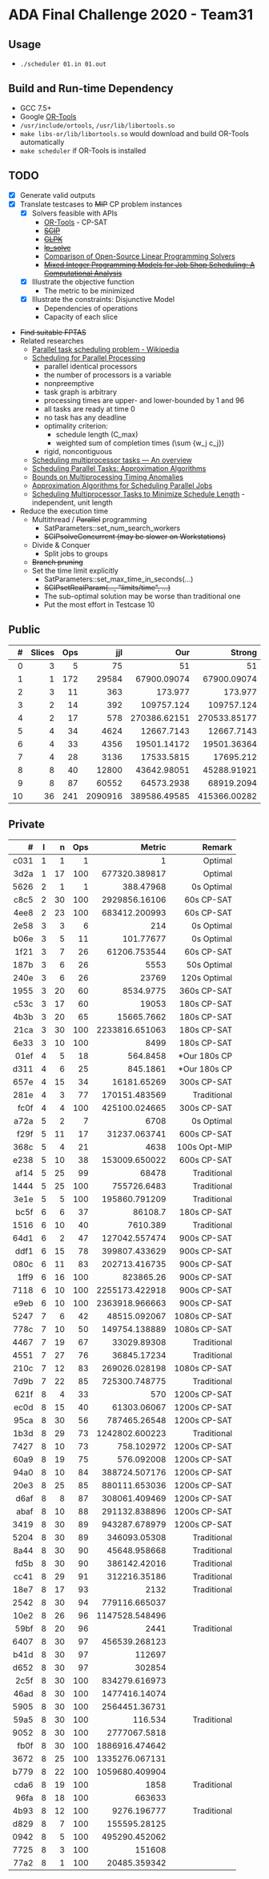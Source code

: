 # ADA Final Challenge 2020 - Team31 #

## Usage
* `./scheduler 01.in 01.out`

## Build and Run-time Dependency
* GCC 7.5+
* Google [OR-Tools](https://github.com/google/or-tools "Google OR-Tools - Google Optimization Tools")
* `/usr/include/ortools`, `/usr/lib/libortools.so`
* `make libs-or/lib/libortools.so` would download and build OR-Tools automatically
* `make scheduler` if OR-Tools is installed

## TODO
* [x] Generate valid outputs
* [x] Translate testcases to ~~MIP~~ CP problem instances
    * [x] Solvers feasible with APIs
        * [OR-Tools](https://developers.google.com/optimization "Google OR-Tools") - CP-SAT
        * ~~[SCIP](https://www.scipopt.org/ "Solving Constraint Integer Programs")~~
        * ~~[GLPK](https://www.gnu.org/software/glpk/ "GNU Linear Programming Kit")~~
        * ~~[lp_solve](http://lpsolve.sourceforge.net/5.5/ "MILP solver")~~
        * [Comparison of Open-Source Linear Programming Solvers](https://prod-ng.sandia.gov/techlib-noauth/access-control.cgi/2013/138847.pdf)
        * ~~[Mixed Integer Programming Models for Job Shop Scheduling: A Computational Analysis](https://tidel.mie.utoronto.ca/pubs/JSP_CandOR_2016.pdf)~~
    * [x] Illustrate the objective function
        * The metric to be minimized
    * [x] Illustrate the constraints: Disjunctive Model
        * Dependencies of operations
        * Capacity of each slice
* ~~Find suitable FPTAS~~
* Related researches
    * [Parallel task scheduling problem - Wikipedia](https://en.wikipedia.org/wiki/Parallel_task_scheduling_problem)
    * [Scheduling for Parallel Processing](https://link.springer.com/book/10.1007%2F978-1-84882-310-5)
        * parallel identical processors
        * the number of processors is a variable
        * nonpreemptive
        * task graph is arbitrary
        * processing times are upper- and lower-bounded by 1 and 96
        * all tasks are ready at time 0
        * no task has any deadline
        * optimality criterion:
            * schedule length (C_max)
            * weighted sum of completion times (\sum {w_j c_j})
        * rigid, noncontiguous
    * [Scheduling multiprocessor tasks — An overview](https://www.sciencedirect.com/science/article/pii/0377221796001233)
    * [Scheduling Parallel Tasks: Approximation Algorithms](https://hal.inria.fr/hal-00003126/)
    * [Bounds on Multiprocessing Timing Anomalies](https://epubs.siam.org/doi/abs/10.1137/0117039)
    * [Approximation Algorithms for Scheduling Parallel Jobs](https://epubs.siam.org/doi/10.1137/080736491)
    * [Scheduling Multiprocessor Tasks to Minimize Schedule Length](https://ieeexplore.ieee.org/document/1676781) - independent, unit length
* Reduce the execution time
    * Multithread / ~~Parallel~~ programming
        * SatParameters::set_num_search_workers
        * ~~SCIPsolveConcurrent (may be slower on Workstations)~~
    * Divide & Conquer
        * Split jobs to groups
    * ~~Branch pruning~~
    * Set the time limit explicitly
        * SatParameters::set_max_time_in_seconds(...)
        * ~~SCIPsetRealParam(..., "limits/time", ...)~~
        * The sub-optimal solution may be worse than traditional one
        * Put the most effort in Testcase 10

## Public
 \# | Slices | Ops |     jjl |          Our |       Strong | Remark
--: | -----: | --: | ------: | -----------: | -----------: | -----:
  0 |      3 |   5 |      75 |     51       |     51       |    Opt
  1 |      1 | 172 |   29584 |  67900.09074 |  67900.09074 |    Opt
  2 |      3 |  11 |     363 |    173.977   |    173.977   |    Opt
  3 |      2 |  14 |     392 | 109757.124   | 109757.124   |    Opt
  4 |      2 |  17 |     578 | 270386.62151 | 270533.85177 |    Opt
  5 |      4 |  34 |    4624 |  12667.7143  |  12667.7143  |    Opt
  6 |      4 |  33 |    4356 |  19501.14172 |  19501.36364 |    Opt
  7 |      4 |  28 |    3136 |  17533.5815  |  17695.212   |    Opt
  8 |      8 |  40 |   12800 |  43642.98051 |  45288.91921 | Strong
  9 |      8 |  87 |   60552 |  64573.2938  |  68919.2094  | Strong
 10 |     36 | 241 | 2090916 | 389586.49585 | 415366.00282 | Strong

## Private
  \# | l |  n | Ops |          Metric |       Remark
---: | - | -: | --: | --------------: | -----------:
c031 | 1 |  1 |   1 |        1        |      Optimal
3d2a | 1 | 17 | 100 |   677320.389817 |      Optimal
5626 | 2 |  1 |   1 |      388.47968  |   0s Optimal
c8c5 | 2 | 30 | 100 |  2929856.16106  |   60s CP-SAT
4ee8 | 2 | 23 | 100 |   683412.200993 |   60s CP-SAT
2e58 | 3 |  3 |   6 |      214        |   0s Optimal
b06e | 3 |  5 |  11 |      101.77677  |   0s Optimal
1f21 | 3 |  7 |  26 |    61206.753544 |   60s CP-SAT
187b | 3 |  6 |  26 |     5553        |  50s Optimal
240e | 3 |  6 |  26 |    23769        | 120s Optimal
1955 | 3 | 20 |  60 |     8534.9775   |  360s CP-SAT
c53c | 3 | 17 |  60 |    19053        |  180s CP-SAT
4b3b | 3 | 20 |  65 |    15665.7662   |  180s CP-SAT
21ca | 3 | 30 | 100 |  2233816.651063 |  180s CP-SAT
6e33 | 3 | 10 | 100 |     8499        |  180s CP-SAT
01ef | 4 |  5 |  18 |      564.8458   | *Our 180s CP
d311 | 4 |  6 |  25 |      845.1861   | *Our 180s CP
657e | 4 | 15 |  34 |    16181.65269  |  300s CP-SAT
281e | 4 |  3 |  77 |   170151.483569 |  Traditional
fc0f | 4 |  4 | 100 |   425100.024665 |  300s CP-SAT
a72a | 5 |  2 |   7 |     6708        |   0s Optimal
f29f | 5 | 11 |  17 |    31237.063741 |  600s CP-SAT
368c | 5 |  4 |  21 |     4638        | 100s Opt-MIP
e238 | 5 | 10 |  38 |   153009.650022 |  600s CP-SAT
af14 | 5 | 25 |  99 |    68478        |  Traditional
1444 | 5 | 25 | 100 |   755726.6483   |  Traditional
3e1e | 5 |  5 | 100 |   195860.791209 |  Traditional
bc5f | 6 |  6 |  37 |    86108.7      |  180s CP-SAT
1516 | 6 | 10 |  40 |     7610.389    |  Traditional
64d1 | 6 |  2 |  47 |   127042.557474 |  900s CP-SAT
ddf1 | 6 | 15 |  78 |   399807.433629 |  900s CP-SAT
080c | 6 | 11 |  83 |   202713.416735 |  900s CP-SAT
1ff9 | 6 | 16 | 100 |   823865.26     |  900s CP-SAT
7118 | 6 | 10 | 100 |  2255173.422918 |  900s CP-SAT
e9eb | 6 | 10 | 100 |  2363918.966663 |  900s CP-SAT
5247 | 7 |  6 |  42 |    48515.092067 | 1080s CP-SAT
778c | 7 | 10 |  50 |   149754.138889 | 1080s CP-SAT
4467 | 7 | 19 |  67 |    33029.89308  |  Traditional
4551 | 7 | 27 |  76 |    36845.17234  |  Traditional
210c | 7 | 12 |  83 |   269026.028198 | 1080s CP-SAT
7d9b | 7 | 22 |  85 |   725300.748775 |  Traditional
621f | 8 |  4 |  33 |      570        | 1200s CP-SAT
ec0d | 8 | 15 |  40 |    61303.06067  | 1200s CP-SAT
95ca | 8 | 30 |  56 |   787465.26548  | 1200s CP-SAT
1b3d | 8 | 29 |  73 |  1242802.600223 |  Traditional
7427 | 8 | 10 |  73 |      758.102972 | 1200s CP-SAT
60a9 | 8 | 19 |  75 |      576.092008 | 1200s CP-SAT
94a0 | 8 | 10 |  84 |   388724.507176 | 1200s CP-SAT
20e3 | 8 | 25 |  85 |   880111.653036 | 1200s CP-SAT
d6af | 8 |  8 |  87 |   308061.409469 | 1200s CP-SAT
abaf | 8 | 10 |  88 |   291132.838896 | 1200s CP-SAT
3419 | 8 | 30 |  89 |   943287.678979 | 1200s CP-SAT
5204 | 8 | 30 |  89 |   346093.05308  |  Traditional
8a44 | 8 | 30 |  90 |    45648.958668 |  Traditional
fd5b | 8 | 30 |  90 |   386142.42016  |  Traditional
cc41 | 8 | 29 |  91 |   312216.35186  |  Traditional
18e7 | 8 | 17 |  93 |     2132        |  Traditional
2542 | 8 | 30 |  94 |   779116.665037
10e2 | 8 | 26 |  96 |  1147528.548496
59bf | 8 | 20 |  96 |     2441        |  Traditional
6407 | 8 | 30 |  97 |   456539.268123
b41d | 8 | 30 |  97 |   112697
d652 | 8 | 30 |  97 |   302854
2c5f | 8 | 30 | 100 |   834279.616973
46ad | 8 | 30 | 100 |  1477416.14074
5905 | 8 | 30 | 100 |  2564451.36731
59a5 | 8 | 30 | 100 |      116.534    |  Traditional
9052 | 8 | 30 | 100 |  2777067.5818
fb0f | 8 | 30 | 100 |  1886916.474642
3672 | 8 | 25 | 100 |  1335276.067131
b779 | 8 | 22 | 100 |  1059680.409904
cda6 | 8 | 19 | 100 |     1858        |  Traditional
96fa | 8 | 18 | 100 |   663633
4b93 | 8 | 12 | 100 |     9276.196777 |  Traditional
d829 | 8 |  7 | 100 |   155595.28125
0942 | 8 |  5 | 100 |   495290.452062
7725 | 8 |  3 | 100 |   151608
77a2 | 8 |  1 | 100 |    20485.359342
